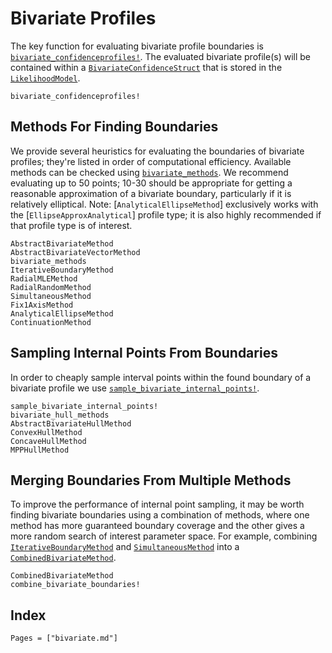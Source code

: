 # Bivariate Profiles

The key function for evaluating bivariate profile boundaries is [`bivariate_confidenceprofiles!`](@ref). The evaluated bivariate profile(s) will be contained within a [`BivariateConfidenceStruct`](@ref) that is stored in the [`LikelihoodModel`](@ref).

```@docs
bivariate_confidenceprofiles!
```

## Methods For Finding Boundaries

We provide several heuristics for evaluating the boundaries of bivariate profiles; they're listed in order of computational efficiency. Available methods can be checked using [`bivariate_methods`](@ref). We recommend evaluating up to 50 points; 10-30 should be appropriate for getting a reasonable approximation of a bivariate boundary, particularly if it is relatively elliptical. Note: [`AnalyticalEllipseMethod`] exclusively works with the [`EllipseApproxAnalytical`] profile type; it is also highly recommended if that profile type is of interest.

```@docs
AbstractBivariateMethod
AbstractBivariateVectorMethod
bivariate_methods
IterativeBoundaryMethod
RadialMLEMethod
RadialRandomMethod
SimultaneousMethod
Fix1AxisMethod
AnalyticalEllipseMethod
ContinuationMethod
```

## Sampling Internal Points From Boundaries

In order to cheaply sample interval points within the found boundary of a bivariate profile we use [`sample_bivariate_internal_points!`](@ref).

```@docs
sample_bivariate_internal_points!
bivariate_hull_methods
AbstractBivariateHullMethod
ConvexHullMethod
ConcaveHullMethod
MPPHullMethod
```

## Merging Boundaries From Multiple Methods

To improve the performance of internal point sampling, it may be worth finding bivariate boundaries using a combination of methods, where one method has more guaranteed boundary coverage and the other gives a more random search of interest parameter space. For example, combining [`IterativeBoundaryMethod`](@ref) and [`SimultaneousMethod`](@ref) into a [`CombinedBivariateMethod`](@ref). 

```@docs
CombinedBivariateMethod
combine_bivariate_boundaries!
```

## Index

```@index
Pages = ["bivariate.md"]
```